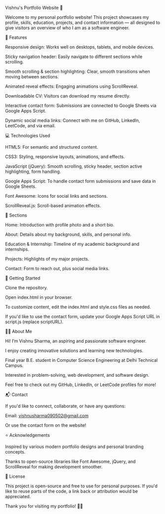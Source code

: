 Vishnu's Portfolio Website 🚀

Welcome to my personal portfolio website!
This project showcases my profile, skills, education, projects, and contact information — all designed to give visitors an overview of who I am as a software engineer.

🌟 Features

Responsive design: Works well on desktops, tablets, and mobile devices.

Sticky navigation header: Easily navigate to different sections while scrolling.

Smooth scrolling & section highlighting: Clear, smooth transitions when moving between sections.

Animated reveal effects: Engaging animations using ScrollReveal.

Downloadable CV: Visitors can download my resume directly.

Interactive contact form: Submissions are connected to Google Sheets via Google Apps Script.

Dynamic social media links: Connect with me on GitHub, LinkedIn, LeetCode, and via email.

💻 Technologies Used

HTML5: For semantic and structured content.

CSS3: Styling, responsive layouts, animations, and effects.

JavaScript (jQuery): Smooth scrolling, sticky header, section active highlighting, form handling.

Google Apps Script: To handle contact form submissions and save data in Google Sheets.

Font Awesome: Icons for social links and sections.

ScrollReveal.js: Scroll-based animation effects.

📄 Sections

Home: Introduction with profile photo and a short bio.

About: Details about my background, skills, and personal info.

Education & Internship: Timeline of my academic background and internships.

Projects: Highlights of my major projects.

Contact: Form to reach out, plus social media links.

🚀 Getting Started

Clone the repository.

Open index.html in your browser.

To customize content, edit the index.html and style.css files as needed.

If you'd like to use the contact form, update your Google Apps Script URL in script.js (replace scriptURL).

🧑‍💻 About Me

Hi! I’m Vishnu Sharma, an aspiring and passionate software engineer.

I enjoy creating innovative solutions and learning new technologies.

Final year B.E. student in Computer Science Engineering at Delhi Technical Campus.

Interested in problem-solving, web development, and software design.

Feel free to check out my GitHub, LinkedIn, or LeetCode profiles for more!

📬 Contact

If you'd like to connect, collaborate, or have any questions:

Email: vishnusharma090502@gmail.com

Or use the contact form on the website!

⭐ Acknowledgements

Inspired by various modern portfolio designs and personal branding concepts.

Thanks to open-source libraries like Font Awesome, jQuery, and ScrollReveal for making development smoother.

📝 License

This project is open-source and free to use for personal purposes. If you'd like to reuse parts of the code, a link back or attribution would be appreciated.

Thank you for visiting my portfolio! 🚀✨

